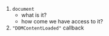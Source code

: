 1. `document`
    - what is it?
    - how come we have access to it? 
2. `"DOMContentLoaded"` callback
